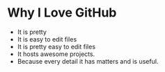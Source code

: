 # Why I Love GitHub

* It is pretty
* It is easy to edit files
* It is pretty easy to edit files
* It hosts awesome projects. 
* Because every detail it has matters and is useful. 